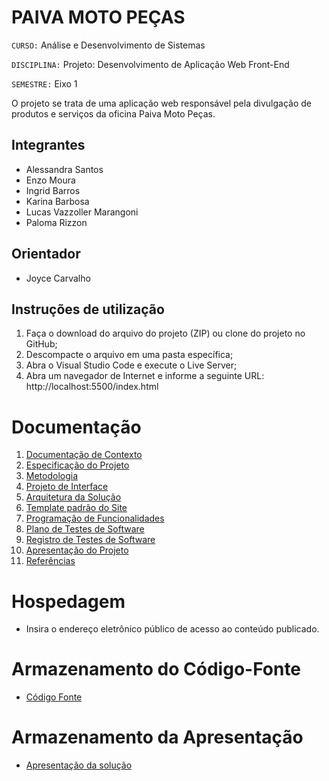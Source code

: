# PAIVA MOTO PEÇAS

`CURSO:` Análise e Desenvolvimento de Sistemas

`DISCIPLINA:` Projeto: Desenvolvimento de Aplicação Web Front-End

`SEMESTRE:` Eixo 1

O projeto se trata de uma aplicação web responsável pela divulgação de produtos e serviços da oficina Paiva Moto Peças.

## Integrantes

- Alessandra Santos
- Enzo Moura
- Ingrid Barros
- Karina Barbosa
- Lucas Vazzoller Marangoni
- Paloma Rizzon

## Orientador

- Joyce Carvalho

## Instruções de utilização

<ol>
<li>Faça o download do arquivo do projeto (ZIP) ou clone do projeto no GitHub;</li>
<li>Descompacte o arquivo em uma pasta específica;</li>
<li>Abra o Visual Studio Code e execute o Live Server;</li>
<li>Abra um navegador de Internet e informe a seguinte URL: http://localhost:5500/index.html</li>
</ol>

# Documentação

<ol>
<li><a href="docs/01-Documentação de Contexto.md"> Documentação de Contexto</a></li>
<li><a href="docs/02-Especificação do Projeto.md"> Especificação do Projeto</a></li>
<li><a href="docs/03-Metodologia.md"> Metodologia</a></li>
<li><a href="docs/04-Projeto de Interface.md"> Projeto de Interface</a></li>
<li><a href="docs/05-Arquitetura da Solução.md"> Arquitetura da Solução</a></li>
<li><a href="docs/06-Template padrão do Site.md"> Template padrão do Site</a></li>
<li><a href="docs/07-Programação de Funcionalidades.md"> Programação de Funcionalidades</a></li>
<li><a href="docs/08-Plano de Testes de Software.md"> Plano de Testes de Software</a></li>
<li><a href="docs/09-Registro de Testes de Software.md"> Registro de Testes de Software</a></li>
<li><a href="docs/10-Apresentação do Projeto.md"> Apresentação do Projeto</a></li>
<li><a href="docs/11-Referências.md"> Referências</a></li>
</ol>

# Hospedagem

- Insira o endereço eletrônico público de acesso ao conteúdo publicado.

# Armazenamento do Código-Fonte

- <a href="/src/home/index.html">Código Fonte</a>

# Armazenamento da Apresentação

- <a href="presentation/README.md">Apresentação da solução</a>
